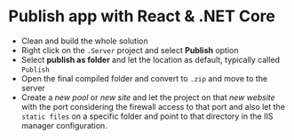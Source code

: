 # Publish app with React & .NET Core

- Clean and build the whole solution
- Right click on the `.Server` project and select **Publish** option
- Select **publish as folder** and let the location as default, typically called `Publish`
- Open the final compiled folder and convert to `.zip` and move to the server
- Create a _new pool_ or _new site_ and let the project on that _new website_ with the port considering the firewall access to that port and also let the `static files` on a specific folder and point to that directory in the IIS manager configuration.
